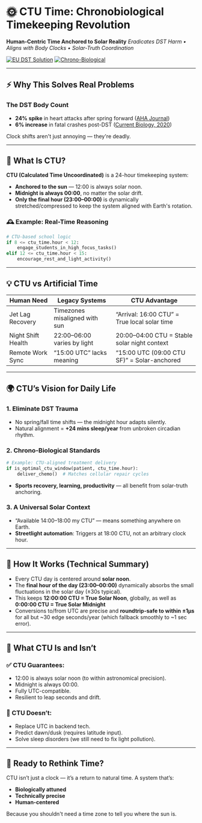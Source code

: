 # 🌞 CTU Time: Chronobiological Timekeeping Revolution

**Human-Centric Time Anchored to Solar Reality**
*Eradicates DST Harm • Aligns with Body Clocks • Solar-Truth Coordination*

[![EU DST Solution](https://img.shields.io/badge/Ends-DST%20Productivity%20Loss-green)]()
[![Chrono-Biological](https://img.shields.io/badge/Aligns-With%20Circadian%20Rhythm-blue)]()

---

## ⚡ Why This Solves Real Problems

### The DST Body Count
- **24% spike** in heart attacks after spring forward ([AHA Journal](https://www.ahajournals.org/doi/10.1161/CIRCRESAHA.119.316319))
- **6% increase** in fatal crashes post-DST ([Current Biology, 2020](https://www.sciencedirect.com/science/article/pii/S0960982220303021))

Clock shifts aren't just annoying — they're deadly.

---

## 🧠 What Is CTU?

**CTU (Calculated Time Uncoordinated)** is a 24-hour timekeeping system:
- **Anchored to the sun** — 12:00 is always solar noon.
- **Midnight is always 00:00**, no matter the solar drift.
- **Only the final hour (23:00–00:00)** is dynamically stretched/compressed to keep the system aligned with Earth's rotation.


### 🕰️ Example: Real-Time Reasoning

```python
# CTU-based school logic
if 8 <= ctu_time.hour < 12:
    engage_students_in_high_focus_tasks()
elif 12 <= ctu_time.hour < 15:
    encourage_rest_and_light_activity()
```

---

## 💡 CTU vs Artificial Time

| **Human Need**         | **Legacy Systems**               | **CTU Advantage**                              |
|------------------------|----------------------------------|------------------------------------------------|
| Jet Lag Recovery       | Timezones misaligned with sun   | “Arrival: 16:00 CTU” = True local solar time   |
| Night Shift Health     | 22:00–06:00 varies by light      | 20:00–04:00 CTU = Stable solar night context   |
| Remote Work Sync       | “15:00 UTC” lacks meaning        | “15:00 UTC (09:00 CTU SF)” = Solar-anchored    |

---

## 🌍 CTU’s Vision for Daily Life

### 1. Eliminate DST Trauma
- No spring/fall time shifts — the midnight hour adapts silently.
- Natural alignment = **+24 mins sleep/year** from unbroken circadian rhythm.

### 2. Chrono-Biological Standards

```python
# Example: CTU-aligned treatment delivery
if is_optimal_ctu_window(patient, ctu_time.hour):
    deliver_chemo()  # Matches cellular repair cycles
```

- **Sports recovery, learning, productivity** — all benefit from solar-truth anchoring.

### 3. A Universal Solar Context
- “Available 14:00–18:00 my CTU” — means something anywhere on Earth.
- **Streetlight automation**: Triggers at 18:00 CTU, not an arbitrary clock hour.

---

## 🔧 How It Works (Technical Summary)

- Every CTU day is centered around **solar noon**.
- The **final hour of the day (23:00–00:00)** dynamically absorbs the small fluctuations in the solar day (±30s typical).
- This keeps **12:00:00 CTU = True Solar Noon**, globally, as well as **0:00:00 CTU = True Solar Midnight**
- Conversions to/from UTC are precise and **roundtrip-safe to within ±1μs** for all but ~30 edge seconds/year (which fallback smoothly to ~1 sec error).
---

## 🧪 What CTU Is and Isn’t

### ✅ CTU Guarantees:
- 12:00 is always solar noon (to within astronomical precision).
- Midnight is always 00:00.
- Fully UTC-compatible.
- Resilient to leap seconds and drift.

### 🚫 CTU Doesn’t:
- Replace UTC in backend tech.
- Predict dawn/dusk (requires latitude input).
- Solve sleep disorders (we still need to fix light pollution).

---

## 🧭 Ready to Rethink Time?

CTU isn’t just a clock — it’s a return to natural time. A system that’s:

- **Biologically attuned**
- **Technically precise**
- **Human-centered**

Because you shouldn't need a time zone to tell you where the sun is.
